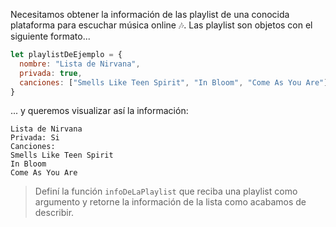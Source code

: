 Necesitamos obtener la información de las playlist de una conocida plataforma para escuchar música online :notes:. Las playlist son objetos con el siguiente formato...

``` javascript
let playlistDeEjemplo = {
  nombre: "Lista de Nirvana",
  privada: true,
  canciones: ["Smells Like Teen Spirit", "In Bloom", "Come As You Are"]
}
```
... y queremos visualizar así la información:

```
Lista de Nirvana
Privada: Si
Canciones:
Smells Like Teen Spirit
In Bloom
Come As You Are
```
> Definí la función `infoDeLaPlaylist` que reciba una playlist como argumento y retorne la información de la lista como acabamos de describir.